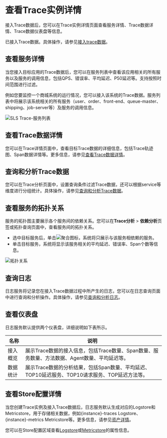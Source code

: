 # 查看Trace实例详情

接入Trace数据后，您可以在Trace实例详情页面查看服务详情、Trace数据详情、Trace数据仪表盘等信息。

已接入Trace数据。具体操作，请参见[接入trace数据](/intl.zh-CN/Trace服务/接入Trace数据/概览.md)。

## 查看服务详情

当您接入目标应用的Trace数据后，您可以在服务列表中查看该应用相关的所有服务以及服务的调用信息，包括QPS、错误率、平均延迟、P50延迟等。支持按照时间范围进行过滤。

例如您要监控一个商城系统的运行情况，您可以接入该系统的Trace数据。服务列表中将展示该系统相关的所有服务（user、order、front-end、queue-master、shipping、job-server等）及服务的调用信息。

![SLS Trace-服务列表](https://static-aliyun-doc.oss-accelerate.aliyuncs.com/assets/img/zh-CN/3238746161/p253265.png)

## 查看Trace数据详情

您可以在Trace详情页面中，查看目标Trace数据的详细信息，包括Trace轨迹图、Span数据详情等。更多信息，请参见[查看Trace数据详情](/intl.zh-CN/Trace服务/查看Trace数据详情.md)。

## 查询和分析Trace数据

您可以在Trace分析页面中，设置查询条件过滤Trace数据，还可以根据service等维度进行分组统计。具体操作，请参见[查询和分析Trace数据](/intl.zh-CN/Trace服务/查询和分析Trace数据.md)。

## 查看服务的拓扑关系

服务的拓扑图主要展示各个服务间的依赖关系。您可以在**Trace分析** \> **依赖分析**页签或拓扑查询页面中，查看服务间的拓扑关系。

-   选中目标服务后，单击![聚合](https://static-aliyun-doc.oss-accelerate.aliyuncs.com/assets/img/zh-CN/2004946161/p254203.png)图标，系统将只展示与该服务相依赖的服务。
-   单击目标服务，系统将显示该服务相关的平均延迟、错误率、Span个数等信息。

![拓扑关系](https://static-aliyun-doc.oss-accelerate.aliyuncs.com/assets/img/zh-CN/2004946161/p254141.png)

## 查询日志

日志服务将记录您在接入Trace数据过程中所产生的日志，您可以在日志查询页面中进行查询和分析操作。具体操作，请参见[查询和分析日志](/intl.zh-CN/查询与分析/查询和分析日志.md)。

## 查看仪表盘

日志服务默认提供两个仪表盘，详细说明如下表所示。

|名称|说明|
|--|--|
|接入概览|展示Trace数据的接入信息，包括Trace数量、Span数量、服务数量、方法数据、Agent数量、平均延迟等。|
|数据统计|展示Trace数据的分析结果，包括Span数量、平均延迟、TOP10延迟服务、TOP10请求服务、TOP延迟方法等。|

## 查看Store配置详情

当您创建Trace实例及接入Trace数据后，日志服务默认生成对应的Logstore和Metricstore，用于存储相关数据，例如\{instance\}-traces Logstore、\{instance\}-metrics Metricstore等。更多信息，请参见[资产详情](/intl.zh-CN/Trace服务/使用前须知.md)。

您可以在Store配置区域查看[Logstore](/intl.zh-CN/数据采集/准备工作/管理Logstore.md)或[Metricstore]()的属性信息。

